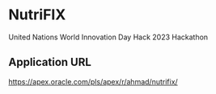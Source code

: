 # NutriFIX
United Nations World Innovation Day Hack 2023 Hackathon

## Application URL
https://apex.oracle.com/pls/apex/r/ahmad/nutrifix/
